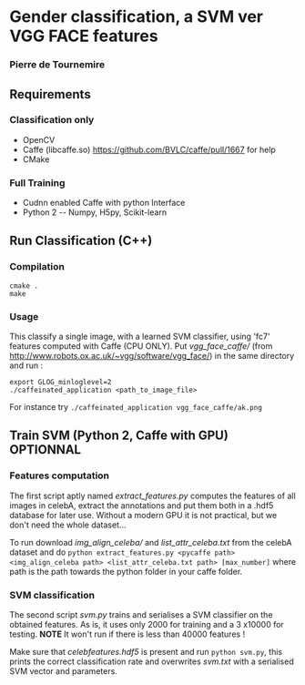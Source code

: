 # Gender classification, a SVM ver VGG FACE features

### Pierre de Tournemire

## Requirements
### Classification only
- OpenCV
- Caffe (libcaffe.so) https://github.com/BVLC/caffe/pull/1667 for help
- CMake

### Full Training
- Cudnn enabled Caffe with python Interface
- Python 2
   -- Numpy, H5py, Scikit-learn

## Run Classification (C++)

### Compilation

``` 
cmake .
make
```

### Usage
This classify a single image, with a learned SVM classifier, using 'fc7' features computed with Caffe (CPU ONLY). Put *vgg_face_caffe/* (from http://www.robots.ox.ac.uk/~vgg/software/vgg_face/) in the same directory and run :
``` 
export GLOG_minloglevel=2
./caffeinated_application <path_to_image_file>
```
For instance try `./caffeinated_application vgg_face_caffe/ak.png`
## Train SVM (Python 2, Caffe with GPU) **OPTIONNAL**

### Features computation
The first script aptly named *extract_features.py* computes the features of all images in celebA, extract the annotations and put them both in a .hdf5 database for later use. Without a modern GPU it is not practical, but we don't need the whole dataset...

To run download *img_align_celeba/* and *list_attr_celeba.txt* from the celebA dataset and do `python extract_features.py <pycaffe path> <img_align_celeba path> <list_attr_celeba.txt path> [max_number]` where <pycaffe> path is the path towards the python folder in your caffe folder.

### SVM classification
The second script *svm.py* trains and serialises a SVM classifier on the obtained features. As is, it uses only 2000 for training and a 3 x10000 for testing. **NOTE** It won't run if there is less than 40000 features ! 

Make sure that *celebfeatures.hdf5* is present and run `python svm.py`, this prints the correct classification rate and overwrites *svm.txt* with a serialised SVM vector and parameters.
